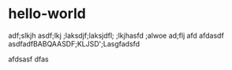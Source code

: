# hello-world
adf;slkjh
asdf;lkj
;laksdjf;laksjdfl;
;lkjhasfd
;alwoe ad;flj afd afdasdf asdfadfBABQAASDF;KLJSD';Lasgfadsfd

afdsasf
dfas
